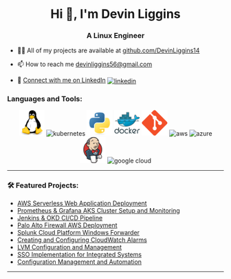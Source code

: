<h1 align="center">Hi 👋, I'm Devin Liggins</h1>
<h3 align="center">A Linux Engineer</h3>

- 👨‍💻 All of my projects are available at [github.com/DevinLiggins14](https://github.com/DevinLiggins14)

- 📫 How to reach me devinliggins56@gmail.com
- 🤝 [Connect with me on LinkedIn](https://www.linkedin.com/in/devin-liggins/) <a href="https://www.linkedin.com/in/devin-liggins/" target="blank"><img align="center" src="https://cdn.jsdelivr.net/gh/devicons/devicon/icons/linkedin/linkedin-original.svg" alt="linkedin" width="20" height="20" /></a>

<h3 align="left">Languages and Tools:</h3>
<p align="center"> 
  <img src="https://raw.githubusercontent.com/devicons/devicon/master/icons/linux/linux-original.svg" alt="linux" width="60" height="60"/> 
  <img src="https://www.vectorlogo.zone/logos/kubernetes/kubernetes-icon.svg" alt="kubernetes" width="60" height="60"/> 
  <img src="https://raw.githubusercontent.com/devicons/devicon/master/icons/python/python-original.svg" alt="python" width="60" height="60"/> 
  <img src="https://raw.githubusercontent.com/devicons/devicon/master/icons/docker/docker-original-wordmark.svg" alt="docker" width="60" height="60"/> 
  <img src="https://raw.githubusercontent.com/devicons/devicon/master/icons/git/git-original.svg" alt="git" width="60" height="60"/>
  <img src="https://raw.githubusercontent.com/Thomas-George-T/Thomas-George-T/master/assets/aws.svg" alt="aws" width="60" height="60"/> 
  <img src="https://www.vectorlogo.zone/logos/microsoft_azure/microsoft_azure-icon.svg" alt="azure" width="60" height="60"/>
  <img src="https://raw.githubusercontent.com/devicons/devicon/master/icons/jenkins/jenkins-original.svg" alt="jenkins" width="60" height="60"/>
  <img src="https://www.vectorlogo.zone/logos/google_cloud/google_cloud-icon.svg" alt="google cloud" width="60" height="60"/>
</p>

---

<h3 align="left">🛠️ Featured Projects:</h3>
<ul>
  <li><a href="https://github.com/DevinLiggins14/AWS-Serverless-Web-Application-Deployment" target="_blank">AWS Serverless Web Application Deployment</a></li>
  <li><a href="https://github.com/DevinLiggins14/Prometheus-Grafana-AKS-cluster-Setup-and-Monitoring" target="_blank">Prometheus & Grafana AKS Cluster Setup and Monitoring</a></li>
  <li><a href="https://github.com/DevinLiggins14/Jenkins-OKD-CICD-Pipline" target="_blank">Jenkins & OKD CI/CD Pipeline</a></li>
  <li><a href="https://github.com/DevinLiggins14/Palo-Alto-Firewall-AWS-Deployment" target="_blank">Palo Alto Firewall AWS Deployment</a></li>
  <li><a href="https://github.com/DevinLiggins14/Splunk-Cloud-Platform-Windows-Forwarder" target="_blank">Splunk Cloud Platform Windows Forwarder</a></li>
  <li><a href="https://github.com/DevinLiggins14/Creating-and-Configuring-CloudWatch-Alarms" target="_blank">Creating and Configuring CloudWatch Alarms</a></li>
  <li><a href="https://github.com/DevinLiggins14/LVM-Configuration-and-Management" target="_blank">LVM Configuration and Management</a></li>
  <li><a href="https://github.com/DevinLiggins14/SSO-implementation-for-integrated-systems" target="_blank">SSO Implementation for Integrated Systems</a></li>
  <li><a href="https://github.com/DevinLiggins14/Configuration-Management-and-automation" target="_blank">Configuration Management and Automation</a></li>
</ul>

---
